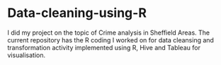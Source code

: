 # Data-cleaning-using-R
I did my project on the topic of Crime analysis in Sheffield Areas. The current repository has the R coding I worked on for data cleansing and transformation activity implemented using R, Hive and Tableau for visualisation.
